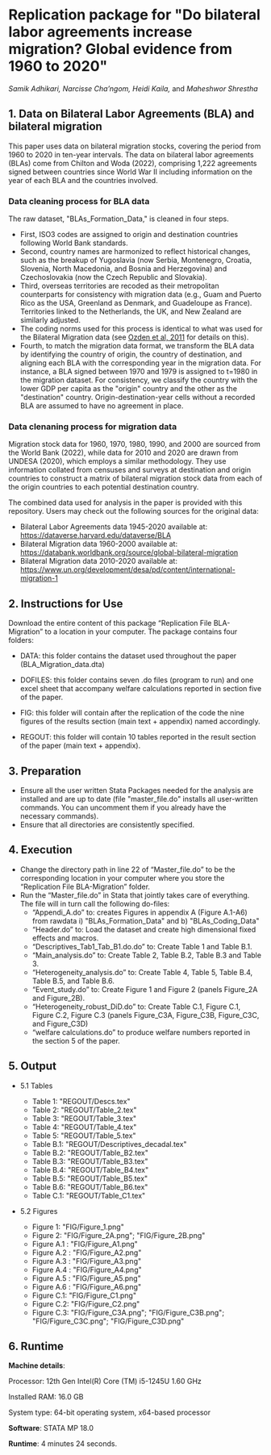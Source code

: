 # Replication package for "Do bilateral labor agreements increase migration? Global evidence from 1960 to 2020"
_Samik Adhikari, Narcisse Cha’ngom,  Heidi Kaila,_ and _Maheshwor Shrestha_

## 1.	Data on Bilateral Labor Agreements (BLA) and bilateral migration 
This paper uses data on bilateral migration stocks, covering the period from 1960 to 2020 in ten-year intervals. The data on bilateral labor agreements (BLAs) come from Chilton and Woda (2022), comprising 1,222 agreements signed between countries since World War II including information on the year of each BLA and the countries involved. 

### Data cleaning process for BLA data 
The raw dataset, "BLAs_Formation_Data," is cleaned in four steps. 
 - First, ISO3 codes are assigned to origin and destination countries following World Bank standards.
 - Second, country names are harmonized to reflect historical changes, such as the breakup of Yugoslavia (now Serbia, Montenegro, Croatia, Slovenia, North Macedonia, and Bosnia and Herzegovina) and Czechoslovakia (now the Czech Republic and Slovakia).
 - Third, overseas territories are recoded as their metropolitan counterparts for consistency with migration data (e.g., Guam and Puerto Rico as the USA, Greenland as Denmark, and Guadeloupe as France). Territories linked to the Netherlands, the UK, and New Zealand are similarly adjusted.
 - The coding norms used for this process is identical to what was used for the Bilateral Migration data (see [Ozden et al, 2011](https://academic.oup.com/wber/article-abstract/25/1/12/1678242) for details on this).
 - Fourth, to match the migration data format, we transform the BLA data by identifying the country of origin, the country of destination, and aligning each BLA with the corresponding year in the migration data. For instance, a BLA signed between 1970 and 1979 is assigned to t=1980 in the migration dataset.
For consistency, we classify the country with the lower GDP per capita as the "origin" country and the other as the "destination" country. Origin-destination-year cells without a recorded BLA are assumed to have no agreement in place.

### Data clenaning process for migration data 
Migration stock data for 1960, 1970, 1980, 1990, and 2000 are sourced from the World Bank (2022), while data for 2010 and 2020 are drawn from UNDESA (2020), which employs a similar methodology. They use information collated from censuses and surveys at destination and origin countries to construct a matrix of bilateral migration stock data from each of the origin countries to each potential destination country. 


The combined data used for analysis in the paper is provided with this repository. Users may check out the following sources for the original data:  
- Bilateral Labor Agreements data 1945-2020 available at: https://dataverse.harvard.edu/dataverse/BLA
- Bilateral Migration data 1960-2000 available at: https://databank.worldbank.org/source/global-bilateral-migration
- Bilateral Migration data 2010-2020 available at: https://www.un.org/development/desa/pd/content/international-migration-1 

   
## 2.	Instructions for Use
  Download the entire content of this package “Replication File BLA-Migration” to a location in your computer. The package contains four folders: 
  
  * DATA: this folder contains the dataset used throughout the paper (BLA_Migration_data.dta)
 
  * DOFILES: this folder contains seven .do files (program to run) and one excel sheet that accompany welfare calculations reported in section five of the paper.
    
  * FIG: this folder will contain after the replication of the code the nine figures of the results section (main text + appendix) named accordingly.
    
  * REGOUT: this folder will contain 10 tables reported in the result section of the paper (main text + appendix).
    
  
## 3.	Preparation
* Ensure all the user written Stata Packages needed for the analysis are installed and are up to date (file "master_file.do" installs all user-written commands. You can uncomment them if you already have the necessary commands). 
* Ensure that all directories are consistently specified.

## 4.	Execution
* Change the directory path in line 22 of “Master_file.do” to be the corresponding location in your computer where you store the “Replication File BLA-Migration” folder.
* Run the “Master_file.do” in Stata that jointly takes care of everything. The file will in turn call the following do-files:
  - “Appendi_A.do” to: creates Figures in appendix A (Figure A.1-A6) from rawdata i) "BLAs_Formation_Data" and b) "BLAs_Coding_Data"
  - “Header.do” to: Load the dataset and create high dimensional fixed effects and macros.
  - “Descriptives_Tab1_Tab_B1.do.do” to: Create Table 1 and Table B.1.
  - “Main_analysis.do” to: Create Table 2, Table B.2, Table B.3 and Table 3.
  - “Heterogeneity_analysis.do” to: Create Table 4, Table 5, Table B.4, Table B.5, and Table B.6.
  - “Event_study.do” to: Create Figure 1 and Figure 2 (panels Figure_2A and Figure_2B).
  - “Heterogeneity_robust_DiD.do” to: Create Table C.1, Figure C.1, Figure C.2, Figure C.3 (panels Figure_C3A, Figure_C3B, Figure_C3C, and Figure_C3D)
  - “welfare calculations.do” to produce welfare numbers reported in the section 5 of the paper. 


## 5.	Output 
* 5.1 Tables
  - Table 1: "REGOUT/Descs.tex"
  - Table 2: "REGOUT/Table_2.tex"
  - Table 3: "REGOUT/Table_3.tex"
  - Table 4: "REGOUT/Table_4.tex"
  - Table 5: "REGOUT/Table_5.tex"
  - Table B.1: "REGOUT/Descriptives_decadal.tex"
  - Table B.2: "REGOUT/Table_B2.tex"
  - Table B.3: "REGOUT/Table_B3.tex"
  - Table B.4: "REGOUT/Table_B4.tex"
  - Table B.5: "REGOUT/Table_B5.tex"
  - Table B.6: "REGOUT/Table_B6.tex"
  - Table C.1: "REGOUT/Table_C1.tex"
 
* 5.2 Figures
    - Figure 1: "FIG/Figure_1.png"
    - Figure 2: "FIG/Figure_2A.png"; "FIG/Figure_2B.png"
    - Figure A.1 : "FIG/Figure_A1.png"
    - Figure A.2 : "FIG/Figure_A2.png"
    - Figure A.3 : "FIG/Figure_A3.png"
    - Figure A.4 : "FIG/Figure_A4.png"
    - Figure A.5 : "FIG/Figure_A5.png"
    - Figure A.6 : "FIG/Figure_A6.png"
    - Figure C.1: "FIG/Figure_C1.png"
    - Figure C.2: "FIG/Figure_C2.png"
    - Figure C.3: "FIG/Figure_C3A.png"; "FIG/Figure_C3B.png"; "FIG/Figure_C3C.png"; "FIG/Figure_C3D.png"
  
## 6.	Runtime 
  **Machine details**: 
  
  Processor: 12th Gen Intel(R) Core (TM) i5-1245U   1.60 GHz
  
  Installed RAM: 16.0 GB  
  
  System type: 64-bit operating system, x64-based processor

  **Software**: 
  STATA MP 18.0

  **Runtime**: 4 minutes 24 seconds.


